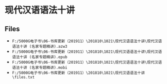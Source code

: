 # 现代汉语语法十讲

## Files

- `F:/5000G电子书\06-书库更新（201911）\201810\1021\现代汉语语法十讲\现代汉语语法十讲 (名家专题精讲).azw3`
- `F:/5000G电子书\06-书库更新（201911）\201810\1021\现代汉语语法十讲\现代汉语语法十讲 (名家专题精讲).epub`
- `F:/5000G电子书\06-书库更新（201911）\201810\1021\现代汉语语法十讲\现代汉语语法十讲 (名家专题精讲).mobi`
- `F:/5000G电子书\06-书库更新（201911）\201810\1021\现代汉语语法十讲\files.txt`
